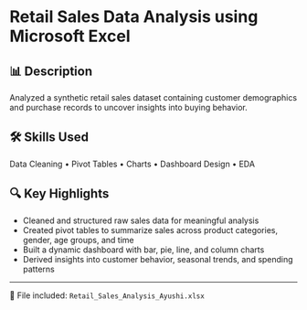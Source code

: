 # Retail Sales Data Analysis using Microsoft Excel

## 📊 Description
Analyzed a synthetic retail sales dataset containing customer demographics and purchase records to uncover insights into buying behavior.

## 🛠️ Skills Used
Data Cleaning • Pivot Tables • Charts • Dashboard Design • EDA

## 🔍 Key Highlights
- Cleaned and structured raw sales data for meaningful analysis  
- Created pivot tables to summarize sales across product categories, gender, age groups, and time  
- Built a dynamic dashboard with bar, pie, line, and column charts  
- Derived insights into customer behavior, seasonal trends, and spending patterns

---

📁 File included: `Retail_Sales_Analysis_Ayushi.xlsx`
